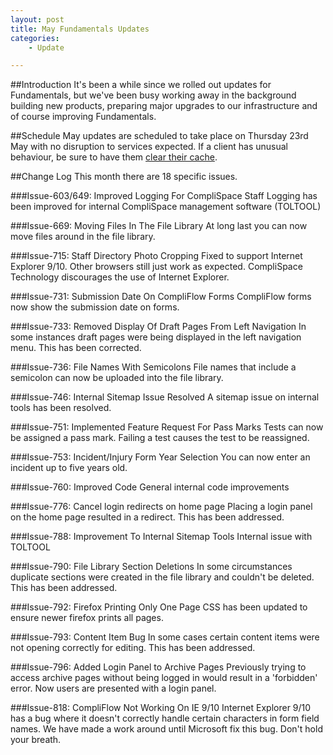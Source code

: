 ```yaml
---
layout: post
title: May Fundamentals Updates
categories:
    - Update

---
```


##Introduction
It's been a while since we rolled out updates for Fundamentals, but we've been
busy working away in the background building new products, preparing major 
upgrades to our infrastructure and of course improving Fundamentals.

##Schedule
May updates are scheduled to take place on Thursday 23rd May with no 
disruption to services expected. If a client has unusual behaviour, be sure to 
have them [clear their cache][Clear Cache].

##Change Log
This month there are 18 specific issues.

###Issue-603/649: Improved Logging For CompliSpace Staff
Logging has been improved for internal CompliSpace management software (TOLTOOL)

###Issue-669: Moving Files In The File Library
At long last you can now move files around in the file library.

###Issue-715: Staff Directory Photo Cropping
Fixed to support Internet Explorer 9/10. Other browsers still just work as expected.
CompliSpace Technology discourages the use of Internet Explorer.

###Issue-731: Submission Date On CompliFlow Forms
CompliFlow forms now show the submission date on forms.

###Issue-733: Removed Display Of Draft Pages From Left Navigation
In some instances draft pages were being displayed in the left navigation menu.
This has been corrected.

###Issue-736: File Names With Semicolons
File names that include a semicolon can now be uploaded into the file library.

###Issue-746: Internal Sitemap Issue Resolved
A sitemap issue on internal tools has been resolved.

###Issue-751: Implemented Feature Request For Pass Marks
Tests can now be assigned a pass mark. Failing a test causes the test to be 
reassigned.

###Issue-753: Incident/Injury Form Year Selection
You can now enter an incident up to five years old.

###Issue-760: Improved Code
General internal code improvements

###Issue-776: Cancel login redirects on home page
Placing a login panel on the home page resulted in a redirect. 
This has been addressed.

###Issue-788: Improvement To Internal Sitemap Tools
Internal issue with TOLTOOL

###Issue-790: File Library Section Deletions
In some circumstances duplicate sections were created in the file library and couldn't
be deleted. This has been addressed.

###Issue-792: Firefox Printing Only One Page
CSS has been updated to ensure newer firefox prints all pages.

###Issue-793: Content Item Bug
In some cases certain content items were not opening correctly for editing. This
has been addressed.

###Issue-796: Added Login Panel to Archive Pages
Previously trying to access archive pages without being logged in would result
in a 'forbidden' error. Now users are presented with a login panel.

###Issue-818: CompliFlow Not Working On IE 9/10
Internet Explorer 9/10 has a bug where it doesn't correctly handle certain 
characters in form field names. We have made a work around until Microsoft fix
this bug. Don't hold your breath.


[BrowserID]: http://browserid.org/about
[Mozilla]: http://identity.mozilla.com/
[Clear Cache]: http://www.wikihow.com/Clear-Your-Browser's-Cache
